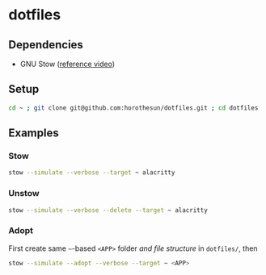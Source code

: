 # dotfiles

## Dependencies

- GNU Stow ([reference video](https://www.youtube.com/watch?v=CFzEuBGPPPg))

## Setup

```bash
cd ~ ; git clone git@github.com:horothesun/dotfiles.git ; cd dotfiles
```

## Examples

### Stow

```bash
stow --simulate --verbose --target ~ alacritty
```

### Unstow

```bash
stow --simulate --verbose --delete --target ~ alacritty
```

### Adopt

First create same `~`-based `<APP>` folder _and file structure_ in `dotfiles/`, then

```bash
stow --simulate --adopt --verbose --target ~ <APP>
```
